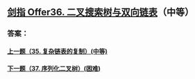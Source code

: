 ## [ 剑指 Offer36. 二叉搜索树与双向链表](https://leetcode-cn.com/problems/merge-two-sorted-lists/)（中等）





### 答案：



#### [上一题（35. 复杂链表的复制）(中等)](https://github.com/sdwwld/leetCode/blob/master/src/main/java/com/wld/java/offer/剑指Offer35.md)

#### [下一题（37. 序列化二叉树）(困难)](https://github.com/sdwwld/leetCode/blob/master/src/main/java/com/wld/java/offer/剑指Offer37.md)